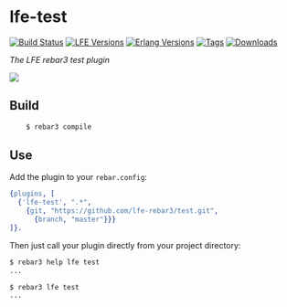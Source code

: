 # lfe-test

[![Build Status][travis badge]][travis] [![LFE Versions][lfe badge]][lfe] [![Erlang Versions][erlang badge]][versions] [![Tags][github tags badge]][github tags] [![Downloads][hex downloads]][hex package]

*The LFE rebar3 test plugin*

[![][lr3-logo]][lr3-logo]


## Build


```bash
    $ rebar3 compile
```


## Use

Add the plugin to your ``rebar.config``:

```erlang
{plugins, [
  {'lfe-test', ".*",
    {git, "https://github.com/lfe-rebar3/test.git",
      {branch, "master"}}}
]}.
```

Then just call your plugin directly from your project directory:

```bash
$ rebar3 help lfe test
...
```

```bash
$ rebar3 lfe test
...
```

<!-- Named page links below: /-->

[lr3-logo]: priv/images/logo.png
[org]: https://github.com/lfe-rebar3
[github]: https://github.com/lfe-rebar3/test
[gitlab]: https://gitlab.com/lfe-rebar3/test
[travis]: https://travis-ci.org/lfe-rebar3/test
[travis badge]: https://img.shields.io/travis/lfe-rebar3/test.svg
[lfe]: https://github.com/rvirding/lfe
[lfe badge]: https://img.shields.io/badge/lfe-1.2.0-blue.svg
[erlang badge]: https://img.shields.io/badge/erlang-R15%20to%2019.1-blue.svg
[versions]: https://github.com/lfe-rebar3/test/blob/master/.travis.yml
[github tags]: https://github.com/lfe-rebar3/test/tags
[github tags badge]: https://img.shields.io/github/tag/lfe-rebar3/test.svg
[hex badge]: https://img.shields.io/hexpm/v/rebar3_lfe_test.svg?maxAge=2592000
[hex package]: https://hex.pm/packages/rebar3_lfe_test
[hex downloads]: https://img.shields.io/hexpm/dt/rebar3_lfe_test.svg
